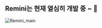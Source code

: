 ## Remini는 현재 열심히 개발 중 ~ 🐜


![Remini_main](https://github.com/Team-Remini/.github/assets/104755384/5593df02-383f-4395-b833-7408ba74c634)
